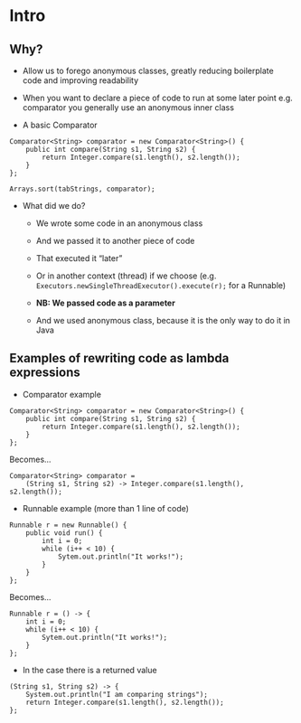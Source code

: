 # Intro

## Why?
- Allow us to forego anonymous classes, greatly reducing boilerplate code and improving readability
- When you want to declare a piece of code to run at some later point e.g. comparator you generally use an anonymous inner class 

- A basic Comparator

```
Comparator<String> comparator = new Comparator<String>() {
	public int compare(String s1, String s2) {
		return Integer.compare(s1.length(), s2.length());
	}
};

Arrays.sort(tabStrings, comparator);
```

- What did we do?
	- We wrote some code in an anonymous class
	- And we passed it to another piece of code
	- That executed it “later”
	- Or in another context (thread) if we choose (e.g. `Executors.newSingleThreadExecutor().execute(r);` for a Runnable)

	- **NB: We passed code as a parameter**
	- And we used anonymous class, because it is the only way to do it in Java
	
## Examples of rewriting code as lambda expressions

- Comparator example

```
Comparator<String> comparator = new Comparator<String>() {
	public int compare(String s1, String s2) {
		return Integer.compare(s1.length(), s2.length());
	}
};
```

Becomes...

```
Comparator<String> comparator =
	(String s1, String s2) -> Integer.compare(s1.length(), s2.length());
```

- Runnable example (more than 1 line of code)
	
```
Runnable r = new Runnable() {
	public void run() {
		int i = 0;
		while (i++ < 10) {
			Sytem.out.println("It works!");
		}
	}
};
```

Becomes...

```
Runnable r = () -> {
	int i = 0;
	while (i++ < 10) {
		Sytem.out.println("It works!");
	}
};
```

- In the case there is a returned value
	
```
(String s1, String s2) -> {
	System.out.println("I am comparing strings");
	return Integer.compare(s1.length(), s2.length());
};
```
